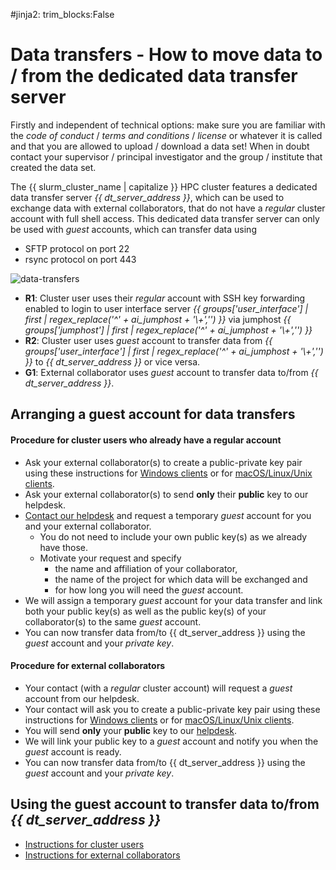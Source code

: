 #jinja2: trim_blocks:False
# Data transfers - How to move data to / from the dedicated data transfer server

Firstly and independent of technical options: make sure you are familiar with the _code of conduct_ / _terms and conditions_ / _license_ or whatever it is called
and that you are allowed to upload / download a data set!
When in doubt contact your supervisor / principal investigator and the group / institute that created the data set.

The {{ slurm_cluster_name | capitalize }} HPC cluster features a dedicated data transfer server _{{ dt_server_address }}_,
which can be used to exchange data with external collaborators,
that do not have a _regular_ cluster account with full shell access.
This dedicated data transfer server can only be used with _guest_ accounts, which can transfer data using

 * SFTP protocol on port 22
 * rsync protocol on port 443

![data-transfers](img/dedicated-dt-server.svg)

 * **R1**: Cluster user uses their _regular_ account with SSH key forwarding enabled to login
    to user interface server _{{ groups['user_interface'] | first | regex_replace('^' + ai_jumphost + '\\+','') }}_
    via jumphost _{{ groups['jumphost'] | first | regex_replace('^' + ai_jumphost + '\\+','') }}_
 * **R2**: Cluster user uses _guest_ account to transfer data from _{{ groups['user_interface'] | first | regex_replace('^' + ai_jumphost + '\\+','') }}_
    to _{{ dt_server_address }}_ or vice versa.
 * **G1**: External collaborator uses _guest_ account to transfer data to/from
    _{{ dt_server_address }}_.

## Arranging a guest account for data transfers

#### Procedure for cluster users who already have a regular account

 * Ask your external collaborator(s) to create a public-private key pair using these instructions
   for [Windows clients](../generate-key-pair-mobaxterm/) or for [macOS/Linux/Unix clients](../generate-key-pair-openssh/).
 * Ask your external collaborator(s) to send **only** their **public** key to our helpdesk.
 * [Contact our helpdesk](../contact/) and request a temporary _guest_ account for you and your external collaborator.
   * You do not need to include your own public key(s) as we already have those.
   * Motivate your request and specify
      * the name and affiliation of your collaborator, 
      * the name of the project for which data will be exchanged and 
      * for how long you will need the _guest_ account.
 * We will assign a temporary _guest_ account for your data transfer and link both your public key(s) as well as the public key(s) of your collaborator(s) to the same _guest_ account.
 * You can now transfer data from/to {{ dt_server_address }} using the _guest_ account and your _private key_.

#### Procedure for external collaborators

 * Your contact (with a _regular_ cluster account) will request a _guest_ account from our helpdesk.
 * Your contact will ask you to create a public-private key pair using these instructions
   for [Windows clients](../generate-key-pair-mobaxterm/) or for [macOS/Linux/Unix clients](../generate-key-pair-openssh/).
 * You will send **only** your **public** key to our [helpdesk](../contact/).
 * We will link your public key to a _guest_ account and notify you when the _guest_ account is ready.
 * You can now transfer data from/to {{ dt_server_address }} using the _guest_ account and your _private key_.

## Using the guest account to transfer data to/from _{{ dt_server_address }}_

 * [Instructions for cluster users](../dedicated-dt-server-cluster-users/)
 * [Instructions for external collaborators](../dedicated-dt-server-external-collaborators/)
